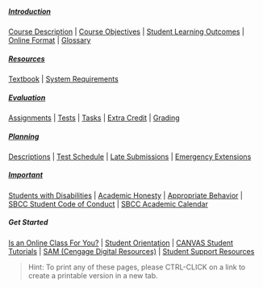 <!--![Power-USER-Mastering-MS-Excel-Banner.jpg](/images/Power-USER-Mastering-MS-Excel-Banner.jpg)-->

##### <a href="https://philcarter.github.io/COMP-109-Syllabus/introduction.html">Introduction</a>
<a href="https://philcarter.github.io/COMP-109-Syllabus/introduction.html#course-description">Course Description</a> | 
<a href="https://philcarter.github.io/COMP-109-Syllabus/introduction.html#course-objectives">Course Objectives</a> | 
<a href="https://philcarter.github.io/COMP-109-Syllabus/introduction.html#student-learning-outcomes">Student Learning Outcomes</a> | 
<a href="https://philcarter.github.io/COMP-109-Syllabus/introduction.html#online-format">Online Format</a> | 
<a href="https://philcarter.github.io/COMP-109-Syllabus/introduction.html#glossary">Glossary</a>
##### <a href="https://philcarter.github.io/COMP-109-Syllabus/resources.html">Resources</a>
<a href="https://philcarter.github.io/COMP-109-Syllabus/resources.html#textbook">Textbook</a> | 
<a href="https://philcarter.github.io/COMP-109-Syllabus/resources.html#system-requirements">System Requirements</a>
##### <a href="https://philcarter.github.io/COMP-109-Syllabus/evaluation.html">Evaluation</a>
<a href="https://philcarter.github.io/COMP-109-Syllabus/evaluation.html#assignments">Assignments</a> | 
<a href="https://philcarter.github.io/COMP-109-Syllabus/evaluation.html#tests)">Tests</a> |
<a href="https://philcarter.github.io/COMP-109-Syllabus/evaluation.html#Orientation">Tasks</a> | 
<a href="https://philcarter.github.io/COMP-109-Syllabus/evaluation.html#extra-credit">Extra Credit</a> | 
<a href="https://philcarter.github.io/COMP-109-Syllabus/evaluation.html#course-grade-scale">Grading</a>
##### <a href="https://philcarter.github.io/COMP-109-Syllabus/planning.html">Planning</a>
<a href="https://philcarter.github.io/COMP-109-Syllabus/planning.html#assignment-descriptions">Descriptions</a> | 
<a href="https://philcarter.github.io/COMP-109-Syllabus/planning.html#test-schedule">Test Schedule</a> | 
<a href="https://philcarter.github.io/COMP-109-Syllabus/planning.html#late-submissions">Late Submissions</a> | 
<a href="https://philcarter.github.io/COMP-109-Syllabus/planning.html#emergency-extensions">Emergency Extensions</a>
##### <a href="https://philcarter.github.io/COMP-109-Syllabus/important.html">Important</a>
<a href="https://philcarter.github.io/COMP-109-Syllabus/important.html#students-with-disabilities">Students with Disabilities</a> | 
<a href="https://philcarter.github.io/COMP-109-Syllabus/important.html#academic-honesty">Academic Honesty</a> | 
<a href="https://philcarter.github.io/COMP-109-Syllabus/important.html#appropriate-behavior">Appropriate Behavior</a> | 
<a href="http://www.sbcc.edu/security/standards_of_conduct.php" target="_blank">SBCC Student Code of Conduct</a> | 
<a href="https://www.sbcc.edu/calendar/" target="_blank">SBCC Academic Calendar</a>
##### Get Started
<a href="http://www.sbcc.edu/distanceeducation/distanceedorientation.php" target="_blank">Is an Online Class For You?</a> |
<a href="https://canvas.sbcc.edu/courses/55691/modules/280471" target="_blank">Student Orientation</a> |
<a href="https://canvas.sbcc.edu/courses/55691/modules/281671" target="_blank">CANVAS Student Tutorials</a> |
<a href="https://canvas.sbcc.edu/courses/55691/modules/281670" target="_blank">SAM (Cengage Digital Resources)</a> |
<a href="https://canvas.sbcc.edu/courses/55691/modules/282244" target="_blank">Student Support Resources</a>

> Hint: To print any of these pages, please CTRL-CLICK on a link to create a printable version in a new tab.
